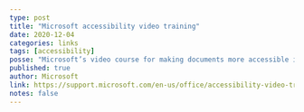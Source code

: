 ```yaml
---
type: post
title: "Microsoft accessibility video training"
date: 2020-12-04
categories: links
tags: [accessibility]
posse: "Microsoft’s video course for making documents more accessible in Microsoft products."
published: true
author: Microsoft
link: https://support.microsoft.com/en-us/office/accessibility-video-training-71572a1d-5656-4e01-8fce-53e35c3caaf4
notes: false
---
```

